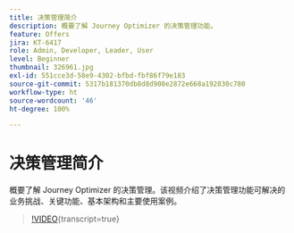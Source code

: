 ```yaml
---
title: 决策管理简介
description: 概要了解 Journey Optimizer 的决策管理功能。
feature: Offers
jira: KT-6417
role: Admin, Developer, Leader, User
level: Beginner
thumbnail: 326961.jpg
exl-id: 551cce3d-58e9-4302-bfbd-fbf86f79e183
source-git-commit: 5317b181370db8d8d908e2872e668a192830c780
workflow-type: ht
source-wordcount: '46'
ht-degree: 100%

---
```


# 决策管理简介

概要了解 Journey Optimizer 的决策管理。该视频介绍了决策管理功能可解决的业务挑战、关键功能、基本架构和主要使用案例。

>[!VIDEO](https://video.tv.adobe.com/v/340414?quality=12&learn=on&captions=chi_hans){transcript=true}



